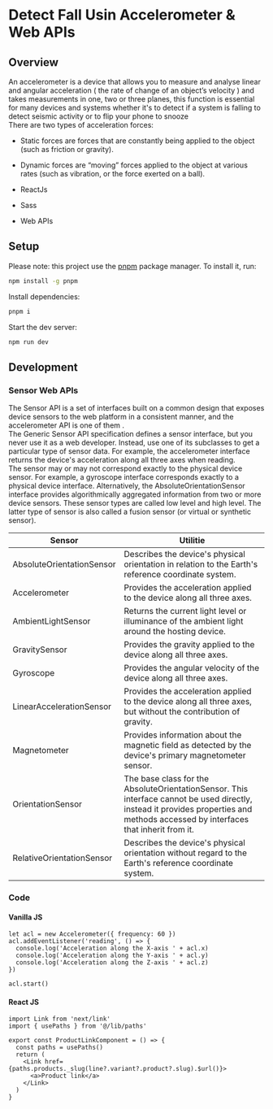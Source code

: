 # Detect Fall Usin Accelerometer & Web APIs

## Overview

An accelerometer is a device that allows you to measure and analyse linear and angular acceleration ( the rate of change of an object’s velocity ) and takes measurements in one, two or three planes, this function is essential for many devices and systems whether it's to detect if a system is falling to detect seismic activity or to flip your phone to snooze \
There are two types of acceleration forces:

- Static forces are forces that are constantly being applied to the object (such as friction or gravity).
- Dynamic forces are “moving” forces applied to the object at various rates (such as vibration, or the force exerted on a ball).

- ReactJs
- Sass
- Web APIs

## Setup

Please note: this project use the [pnpm](https://pnpm.io/) package manager. To install it, run:

```bash
npm install -g pnpm
```

Install dependencies:

```bash
pnpm i
```

Start the dev server:

```bash
npm run dev
```

## Development

### Sensor Web APIs

The Sensor API is a set of interfaces built on a common design that exposes device sensors to the web platform in a consistent manner, and the accelerometer API is one of them .
\
The Generic Sensor API specification defines a sensor interface, but you never use it as a web developer. Instead, use one of its subclasses to get a particular type of sensor data. For example, the accelerometer interface returns the device's acceleration along all three axes when reading.
\
 The sensor may or may not correspond exactly to the physical device sensor. For example, a gyroscope interface corresponds exactly to a physical device interface. Alternatively, the AbsoluteOrientationSensor interface provides algorithmically aggregated information from two or more device sensors. These sensor types are called low level and high level. The latter type of sensor is also called a fusion sensor (or virtual or synthetic sensor).

| Sensor                    | Utilitie                                                                                                                                                                          |
| ------------------------- | --------------------------------------------------------------------------------------------------------------------------------------------------------------------------------- |
| AbsoluteOrientationSensor | Describes the device's physical orientation in relation to the Earth's reference coordinate system.                                                                               |
| Accelerometer             | Provides the acceleration applied to the device along all three axes.                                                                                                             |
| AmbientLightSensor        | Returns the current light level or illuminance of the ambient light around the hosting device.                                                                                    |
| GravitySensor             | Provides the gravity applied to the device along all three axes.                                                                                                                  |
| Gyroscope                 | Provides the angular velocity of the device along all three axes.                                                                                                                 |
| LinearAccelerationSensor  | Provides the acceleration applied to the device along all three axes, but without the contribution of gravity.                                                                    |
| Magnetometer              | Provides information about the magnetic field as detected by the device's primary magnetometer sensor.                                                                            |
| OrientationSensor         | The base class for the AbsoluteOrientationSensor. This interface cannot be used directly, instead it provides properties and methods accessed by interfaces that inherit from it. |
| RelativeOrientationSensor | Describes the device's physical orientation without regard to the Earth's reference coordinate system.                                                                            |

### Code

#### Vanilla JS

```tsx
let acl = new Accelerometer({ frequency: 60 })
acl.addEventListener('reading', () => {
  console.log('Acceleration along the X-axis ' + acl.x)
  console.log('Acceleration along the Y-axis ' + acl.y)
  console.log('Acceleration along the Z-axis ' + acl.z)
})

acl.start()
```

#### React JS

```tsx
import Link from 'next/link'
import { usePaths } from '@/lib/paths'

export const ProductLinkComponent = () => {
  const paths = usePaths()
  return (
    <Link href={paths.products._slug(line?.variant?.product?.slug).$url()}>
      <a>Product link</a>
    </Link>
  )
}
```

